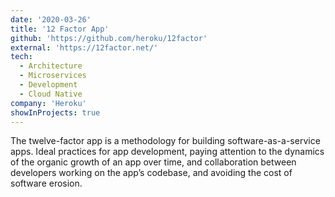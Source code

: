 ```yaml
---
date: '2020-03-26'
title: '12 Factor App'
github: 'https://github.com/heroku/12factor'
external: 'https://12factor.net/'
tech:
  - Architecture
  - Microservices
  - Development
  - Cloud Native
company: 'Heroku'
showInProjects: true
---
```


The twelve-factor app is a methodology for building software-as-a-service apps.
Ideal practices for app development, paying attention to the dynamics of the organic
growth of an app over time, and collaboration between developers working on the app’s codebase,
and avoiding the cost of software erosion.
